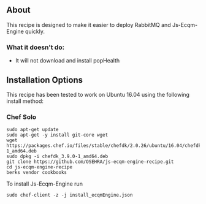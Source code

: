 ## About

This recipe is designed to make it easier to deploy RabbitMQ and Js-Ecqm-Engine quickly.

### What it doesn't do:
- It will not download and install popHealth


## Installation Options
This recipe has been tested to work on Ubuntu 16.04 using the following install method:

### Chef Solo

    sudo apt-get update
    sudo apt-get -y install git-core wget
    wget https://packages.chef.io/files/stable/chefdk/2.0.26/ubuntu/16.04/chefdk_3.9.0-1_amd64.deb
    sudo dpkg -i chefdk_3.9.0-1_amd64.deb
    git clone https://github.com/OSEHRA/js-ecqm-engine-recipe.git
    cd js-ecqm-engine-recipe
    berks vendor cookbooks


To install Js-Ecqm-Engine run

    sudo chef-client -z -j install_ecqmEngine.json


